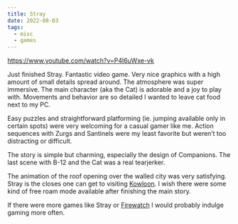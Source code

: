 ```yaml
---
title: Stray
date: 2022-08-03
tags:
  - misc
  - games
---
```


https://www.youtube.com/watch?v=P4l6uWxe-vk

Just finished Stray. Fantastic video game. Very nice graphics with a high amount of small details spread around. The atmosphere was super immersive. The main character (aka the Cat) is adorable and a joy to play with. Movements and behavior are so detailed I wanted to leave cat food next to my PC.

Easy puzzles and straightforward platforming (ie. jumping available only in certain spots) were very welcoming for a casual gamer like me. Action sequences with Zurgs and Santinels were my least favorite but weren’t too distracting or difficult.

The story is simple but charming, especially the design of Companions. The last scene with B-12 and the Cat was a real tearjerker.

The animation of the roof opening over the walled city was very satisfying. Stray is the closes one can get to visiting [Kowloon](/blog/kowloon-walled-city/). I wish there were some kind of free roam mode available after finishing the main story.

If there were more games like Stray or [Firewatch](https://www.youtube.com/watch?v=lWtTsFypKM4) I would probably indulge gaming more often.
